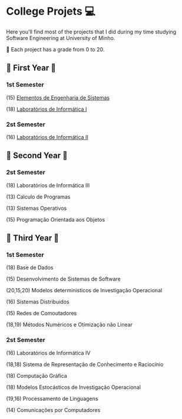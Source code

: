 # College Projets 💻

Here you'll find most of the projects that I did during my time studying Software Engineering at University of Minho.

:pushpin: Each project has a grade from 0 to 20. 

## :star2: First Year :star2:

### 1st Semester ###
(15) [Elementos de Engenharia de Sistemas](https://github.com/Analucar/UMinho/tree/main/FirstYear/1st/EES)

(18) [Laboratórios de Informática I](https://github.com/Analucar/UMinho/tree/main/FirstYear/1st/LI1)

### 2st Semester ###
(16) [Laboratórios de Informática II](https://github.com/Analucar/UMinho/tree/main/FirstYear/2nd/LI2)

## :star2: Second Year :star2:

### 2st Semester ###
(18) Laboratórios de Informática III

(13) Calculo de Programas

(13) Sistemas Operativos

(15) Programação Orientada aos Objetos

## :star2: Third Year :star2:

### 1st Semester ###
(18) Base de Dados

(15) Desenvolvimento de Sistemas de Software

(20,15,20) Modelos deterministicos de Investigação Operacional

(16) Sistemas Distribuidos

(15) Redes de Comoutadores

(18,19) Métodos Numéricos e Otimização não Linear

### 2st Semester ###
(16) Laboratórios de Informática IV

(18,18) Sistema de Representação de Conhecimento e Raciocínio

(18) Computação Gráfica

(18) Modelos Estocásticos de Investigação Operacional

(19,16) Processamento de Linguagens

(14) Comunicações por Computadores





